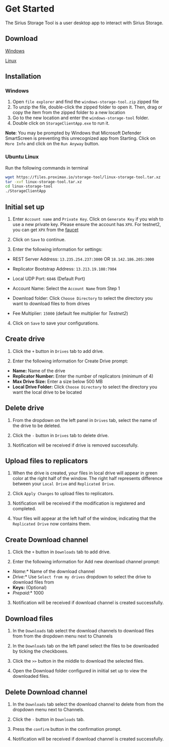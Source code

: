 # Get Started

The Sirius Storage Tool is a user desktop app to interact with Sirius Storage.

## Download
[Windows](https://files.proximax.io/storage-tool/windows-storage-tool.zip)

[Linux](https://files.proximax.io/storage-tool/linux-storage-tool.tar.xz)

## Installation

### Windows
1. Open `file explorer` and find the `windows-storage-tool.zip` zipped file
2. To unzip the file, double-click the zipped folder to open it. Then, drag or copy the item from the zipped folder to a new location
3. Go to the new location and enter the `windows-storage-tool` folder.
4. Double click on `StorageClientApp.exe` to run it.

**Note**: You may be prompted by Windows that Microsoft Defender SmartScreen is preventing this unrecognized app from Starting.  Click on `More Info` and click on the `Run Anyway` button.

### Ubuntu Linux
Run the following commands in terminal

```bash
wget https://files.proximax.io/storage-tool/linux-storage-tool.tar.xz
tar -xvf linux-storage-tool.tar.xz
cd linux-storage-tool
./StorageClientApp
```

## Initial set up

1. Enter `Account name` and `Private Key`.  Click on `Generate Key` if you wish to use a new private key.  Please ensure the account has `XPX`.  For testnet2, you can get `XPX` from the [faucet](https://bctestnet2faucet.xpxsirius.io)

2. Click on `Save` to continue.

3. Enter the following information for settings:

- REST Server Address: `13.235.254.237:3000` OR `18.142.186.205:3000`

- Replicator Bootstrap Address: `13.213.19.108:7904`
- Local UDP Port: `6846` (Default Port)
- Account Name: Select the `Account Name` from Step 1
- Download folder: Click `Choose Directory` to select the directory you want to download files to from drives
- Fee Multiplier: `15000` (default fee multiplier for *Testnet2*)

4. Click on `Save` to save your configurations.

## Create drive

1. Click the `+` button in `Drives` tab to add drive.

2. Enter the following information for Create Drive prompt:

- **Name:** Name of the drive
- **Replicator Number:** Enter the number of replicators (minimum of 4)
- **Max Drive Size:** Enter a size below 500 MB
- **Local Drive Folder:** Click `Choose Directory` to select the directory you want the local drive to be located

## Delete drive

1. From the dropdown on the left panel in `Drives` tab, select the name of the drive to be deleted.

2. Click the `-` button in `Drives` tab to delete drive.

3. Notification will be received if drive is removed successfully.

## Upload files to replicators

1. When the drive is created, your files in local drive will appear in green color at the right half of the window. The right half represents difference between your `Local Drive` and `Replicated Drive`.

2. Click `Apply Changes` to upload files to replicators.

3. Notification will be received if the modification is registered and completed.

4. Your files will appear at the left half of the window, indicating that the `Replicated Drive` now contains them.

## Create Download channel

1. Click the `+` button in `Downloads` tab to add drive.

2. Enter the following information for Add new download channel prompt:

- **Name*:** Name of the download channel
- **Drive*:** Use `Select from my drives` dropdown to select the drive to download files from
- **Keys:** (Optional)
- **Prepaid*:** 1000

3. Notification will be received if download channel is created successfully.

## Download files

1. In the `Downloads` tab select the download channels to download files from from the dropdown menu next to Channels

2. In the `Downloads` tab on the left panel select the files to be downloaded by ticking the checkboxes.

3. Click the `>>` button in the middle to download the selected files.

4. Open the Download folder configured in iniitial set up to view the downloaded files.

## Delete Download channel

1. In the `Downloads` tab select the download channel to delete from from the dropdown menu next to Channels.

2. Click the `-` button in `Downloads` tab.

3. Press the `confirm` button in the confirmation prompt.

4. Notification will be received if download channel is created successfully.


